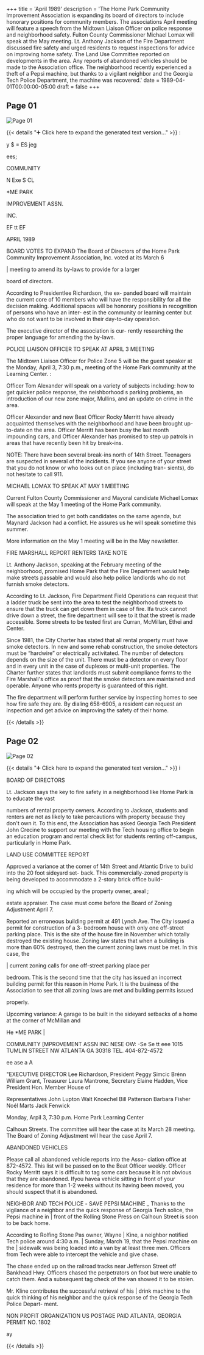 +++
title = 'April 1989'
description = 'The Home Park Community Improvement Association is expanding its board of directors to include honorary positions for community members. The associations April meeting will feature a speech from the Midtown Liaison Officer on police response and neighborhood safety. Fulton County Commissioner Michael Lomax will speak at the May meeting. Lt. Anthony Jackson of the Fire Department discussed fire safety and urged residents to request inspections for advice on improving home safety. The Land Use Committee reported on developments in the area. Any reports of abandoned vehicles should be made to the Association office. The neighborhood recently experienced a theft of a Pepsi machine, but thanks to a vigilant neighbor and the Georgia Tech Police Department, the machine was recovered.'
date = 1989-04-01T00:00:00-05:00
draft = false
+++



## Page 01

![Page 01](/hpcia-newsletter-archive/1989-04_01.jpg)

{{< details "➕ Click here to expand the generated text version..." >}}
:

y $ =
ES
jeg

ees;

COMMUNITY

N Exe S CL

*ME PARK

IMPROVEMENT ASSN.

INC.

EF tt EF

APRIL 1989

BOARD VOTES TO EXPAND
The Board of Directors of the Home Park Community
Improvement Association, Inc. voted at its March 6

| meeting to amend its by-laws to provide for a larger

board of directors.

According to Presidentlee Richardson, the ex-
panded board will maintain the current core of 10
members who will have the responsibility for all the
decision making. Additional spaces will be honorary
positions in recognition of persons who have an inter-
est in the community or learning center but who do not
want to be involved in their day-to-day operation.

The executive director of the association is cur-
rently researching the proper language for amending
the by-laws.

POLICE LIAISON OFFICER TO
SPEAK AT APRIL 3 MEETING

The Midtown Liaison Officer for Police Zone 5 will be
the guest speaker at the Monday, April 3, 7:30 p.m.,
meeting of the Home Park community at the Learning
Center. :

Officer Tom Alexander will speak on a variety of
subjects including: how to get quicker police response,
the neishborhood s parking probiems, an introduction
of our new zone major, Mullins, and an update on
crime in the area.

Officer Alexander and new Beat Officer Rocky
Merritt have already acquainted themselves with the
neighborhood and have been brought up-to-date on
the area. Officer Merritt has been busy the last month
impounding cars, and Officer Alexander has promised
to step up patrols in areas that have recently been hit by
break-ins.

NOTE: There have been several break-ins north of
14th Street. Teenagers are suspected in several of the
incidents. If you see anyone of your street that you do
not know or who looks out on place (including tran-
sients), do not hesitate to call 911.

MICHAEL LOMAX TO SPEAK
AT MAY 1 MEETING

Current Fulton County Commissioner and Mayoral
candidate Michael Lomax will speak at the May 1
meeting of the Home Park community.

The association tried to get both candidates on the
same agenda, but Maynard Jackson had a conflict. He
assures us he will speak sometime this summer.

More information on the May 1 meeting will be in
the May newsletter.

FIRE MARSHALL REPORT
RENTERS TAKE NOTE

Lt. Anthony Jackson, speaking at the February meeting
of the neighborhood, promised Home Park that the
Fire Department would help make streets passable and
would also help police landlords who do not furnish
smoke detectors.

According to Lt. Jackson, Fire Department Field
Operations can request that a ladder truck be sent into
the area to test the neighborhood streets to ensure that
the truck can get down them in case of fire. Ifa truck
cannot drive down a street, the fire department will see
to it that the street is made accessible. Some streets to
be tested first are Curran, McMillan, Ethei and Center.

Since 1981, the City Charter has stated that all
rental property must have smoke detectors. In new
and some rehab construction, the smoke detectors
must be “hardwire” or electrically activitated. The
number of detectors depends on the size of the unit.
There must be a detector on every floor and in every
unit in the case of duplexes or multi-unit properties.
The Charter further states that landlords must submit
compliance forms to the Fire Marshall's office as proof
that the smoke detectors are maintained and operable.
Anyone who rents property is guaranteed of this right.

The fire department will perform further service by
inspecting homes to see how fire safe they are. By
dialing 658-6905, a resident can request an inspection
and get advice on improving the safety of their home.


{{< /details >}}




## Page 02

![Page 02](/hpcia-newsletter-archive/1989-04_02.jpg)

{{< details "➕ Click here to expand the generated text version..." >}}
i

BOARD OF DIRECTORS

Lt. Jackson says the key to fire safety in a
neighborhood like Home Park is to educate the vast

numbers of rental property owners. According to
Jackson, students and renters are not as likely to take
percautions with property because they don't own it.
To this end, the Association has asked Georgia Tech
President John Crecine to support our meeting with the
Tech housing office to begin an education program and
rental check list for students renting off-campus,
particularly in Home Park.

LAND USE COMMITTEE REPORT

Approved a variance at the comer of 14th Street and
Atlantic Drive to build into the 20 foot sideyard set-
back. This commercially-zoned property is being
developed to accommodate a 2-story brick office build-

ing which will be occupied by the property owner, areal ;

estate appraiser. The case must come before the Board
of Zoning Adjustment April 7.

Reported an erroneous building permit at 491 Lynch
Ave. The City issued a permit for construction of a 3-
bedroom house with only one off-street parking place.
This is the site of the house fire in November which
totally destroyed the existing house. Zoning law states
that when a building is more than 60% destroyed, then
the current zoning laws must be met. In this case, the

| current zoning calls for one off-street parking place per

bedroom. This is the second time that the city has
issued an incorrect building permit for this reason in
Home Park. It is the business of the Association to see
that all zoning laws are met and building permits issued

properly.

Upcoming variance: A garage to be built in the sideyard
setbacks of a home at the corner of McMillan and

He *ME PARK |

COMMUNITY [MPROVEMENT ASSN INC
NESE OW: -Se Se tt eee
1015 TUMLIN STREET NW ATLANTA GA 30318 TEL. 404-872-4572

ee ase a A

"EXECUTIVE DIRECTOR
Lee Richardson, President Peggy Simcic Brénn
William Grant, Treasurer
Laura Mantrone, Secretary
Elaine Hadden, Vice President
Hon. Member House of

Representatives John Lupton
Walt Knoechel
Bill Patterson
Barbara Fisher
Noél Marts
Jack Fenwick

Monday, Arpil 3, 7:30 p.m.
Home Park Learning Center

Calhoun Streets. The committee will hear the case at its
March 28 meeting. The Board of Zoning Adjustment
will hear the case April 7.

ABANDONED VEHICLES

Please call all abandoned vehicle reports into the Asso-
ciation office at 872-4572. This list will be passed on to
the Beat Officer weekly. Officer Rocky Merritt says it is
difficult to tag some cars because it is not obvious that
they are abandoned. Ifyou havea vehicle sitting in front
of your residence for more than 1-2 weeks without its
having been moved, you should suspect that it is
abandoned.

NEIGHBOR AND TECH POLICE
___-___ SAVE PEPSI MACHINE _
Thanks to the vigilance of a neighbor and the quick
response of Georgia Tech solice, the Pepsi machine in |
front of the Rolling Stone Press on Calhoun Street is
soon to be back home.

According to Rolfing Stone Pas owner, Wayne |
Kine, a neighbor notified Tech police around 4:30 a.m. |
Sunday, March 19, that the Pepsi machine on the |
sidewalk was being loaded into a van by at least three
men. Officers from Tech were able to intercept the
vehicle and give chase.

The chase ended up on the railroad tracks near
Jefferson Street off Bankhead Hwy. Officers chased the
perpetrators on foot but were unable to catch them.
And a subsequent tag check of the van showed it to be
stolen.

Mr. Kline contributes the successful retrieval of his |
drink machine to the quick thinking of his neighbor and
the quick response of the Georgia Tech Police Depart-
ment.

NON PROFIT
ORGANIZATION
US POSTAGE PAID
ATLANTA, GEORGIA
PERMIT NO. 1802

ay


{{< /details >}}


